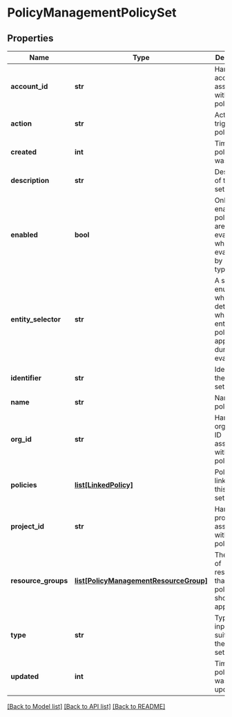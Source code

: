 # PolicyManagementPolicySet

## Properties
Name | Type | Description | Notes
------------ | ------------- | ------------- | -------------
**account_id** | **str** | Harness account ID associated with this policy set | [default to '']
**action** | **str** | Action that triggers the policy set | 
**created** | **int** | Time the policy set was created | 
**description** | **str** | Description of the policy set | [optional] 
**enabled** | **bool** | Only enabled policy sets are evaluated when evaluating by type/action | 
**entity_selector** | **str** | A string enum value which determines which entities the policy set applies to during evaluation | 
**identifier** | **str** | Identifier of the policy set | 
**name** | **str** | Name of the policy set | 
**org_id** | **str** | Harness organization ID associated with this policy set | [default to '']
**policies** | [**list[LinkedPolicy]**](LinkedPolicy.md) | Policies linked to this policy set | [optional] 
**project_id** | **str** | Harness project ID associated with this policy set | [default to '']
**resource_groups** | [**list[PolicyManagementResourceGroup]**](PolicyManagementResourceGroup.md) | The groups of resources that this policy set should be applied to | [optional] 
**type** | **str** | Type of input suitable for the policy set | 
**updated** | **int** | Time the policy set was last updated | 

[[Back to Model list]](../README.md#documentation-for-models) [[Back to API list]](../README.md#documentation-for-api-endpoints) [[Back to README]](../README.md)


